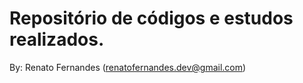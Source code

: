 Repositório de códigos e estudos realizados. 
=============================================

By: Renato Fernandes (renatofernandes.dev@gmail.com)